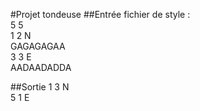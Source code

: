 #Projet tondeuse
##Entrée
fichier de style :<br />
5 5<br />
1 2 N<br />
GAGAGAGAA<br />
3 3 E<br />
AADAADADDA<br />

##Sortie
1 3 N<br />
5 1 E<br />